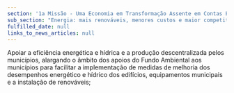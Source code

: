 ```yaml
---
section: '1a Missão - Uma Economia em Transformação Assente em Contas Equilibradas'
sub_section: "Energia: mais renováveis, menores custos e maior competitividade"
fulfilled_date: null
links_to_news_articles: null
---
```


Apoiar a eficiência energética e hídrica e a produção descentralizada pelos municípios, alargando o âmbito dos apoios do Fundo Ambiental aos municípios para facilitar a implementação de medidas de melhoria dos desempenhos energético e hídrico dos edifícios, equipamentos municipais e a instalação de renováveis;